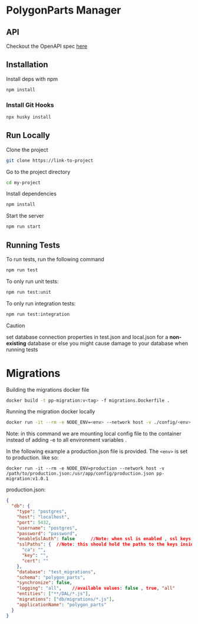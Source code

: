# PolygonParts Manager

## API
Checkout the OpenAPI spec [here](/openapi3.yaml)

## Installation

Install deps with npm

```bash
npm install
```
### Install Git Hooks
```bash
npx husky install
```

## Run Locally

Clone the project

```bash
git clone https://link-to-project
```

Go to the project directory

```bash
cd my-project
```

Install dependencies

```bash
npm install
```

Start the server

```bash
npm run start
```

## Running Tests

To run tests, run the following command

```bash
npm run test
```

To only run unit tests:
```bash
npm run test:unit
```

To only run integration tests:
```bash
npm run test:integration
```

> [!CAUTION]
> set database connection properties in test.json and local.json for a __non-existing__ database or else you might cause damage to your database when running tests

# Migrations

Building the migrations docker file
```bash
docker build -t pp-migration:v<tag> -f migrations.Dockerfile .
```

Running the migration docker locally 
```bash
docker run -it --rm -e NODE_ENV=<env> --network host -v ./config/<env>.json:/usr/app/config/<env>.json pp-migration:<tag>
```
Note: in this command we are mounting local config file to the container instead of adding -e to all environment variables .

In the following example a production.json file is provided. The `<env>` is set to production. like so:
```
docker run -it --rm -e NODE_ENV=production --network host -v /path/to/production.json:/usr/app/config/production.json pp-migration:v1.0.1
```
production.json:
```json
{
  "db": {
    "type": "postgres",
    "host": "localhost",
    "port": 5432,
    "username": "postgres",
    "password": "password",
    "enableSslAuth": false      //Note: when ssl is enabled , ssl keys could be mounted the same way as config
    "sslPaths": {  //Note: this should hold the paths to the keys inside the mounted folder
      "ca": "",  
      "key": "",
      "cert": ""
    },
    "database": "test_migrations",
    "schema": "polygon_parts",
    "synchronize": false,
    "logging": "all",    //available values: false , true, "all" 
    "entities": ["**/DAL/*.js"],
    "migrations": ["db/migrations/*.js"],
    "applicationName": "polygon_parts"
  }
}
```
